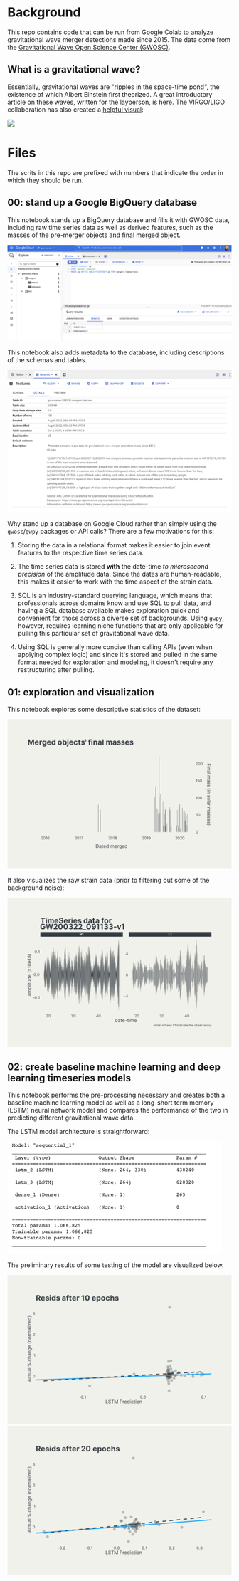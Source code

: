 # Background

This repo contains code that can be run from Google Colab to analyze gravitational wave merger detections made since 2015. The data come from the [Gravitational Wave Open Science Center (GWOSC)](https://www.gw-openscience.org/).

## What is a gravitational wave?

Essentially, gravitational waves are "ripples in the space-time pond", the existence of which Albert Einstein first theorized. A great introductory article on these waves, written for the layperson, is [here](https://spaceplace.nasa.gov/gravitational-waves/en/). The VIRGO/LIGO collaboration has also created a [helpful visual](https://www.youtube.com/watch?v=zLAmF0H-FTM):

![](img/grav_waves_fst.gif)

# Files

The scrits in this repo are prefixed with numbers that indicate the order in which they should be run.

## 00: stand up a Google BigQuery database

This notebook stands up a BigQuery database and fills it with GWOSC data, including raw time series data as well as derived features, such as the masses of the pre-merger objects and final merged object.

![](img/gbq_q.png)

This notebook also adds metadata to the database, including descriptions of the schemas and tables.

![](img/gbq_desc.png)

Why stand up a database on Google Cloud rather than simply using the `gwosc`/`gwpy` packages or API calls? There are a few motivations for this:

1. Storing the data in a relational format makes it easier to join event features to the respective time series data.

2. The time series data is stored **with** the date-time *to microsecond precision* of the amplitude data. Since the dates are human-readable, this makes it easier to work with the time aspect of the strain data. 

3. SQL is an industry-standard querying language, which means that professionals across domains know and use SQL to pull data, and having a SQL database available makes exploration quick and convenient for those across a diverse set of backgrounds. Using `gwpy`, however, requires learning niche functions that are only applicable for pulling this particular set of gravitational wave data.

4. Using SQL is generally more concise than calling APIs (even when applying complex logic) and since it's stored and pulled in the same format needed for exploration and modeling, it doesn't require any restructuring after pulling.

## 01: exploration and visualization

This notebook explores some descriptive statistics of the dataset:

![](img/01_final_masses.png)

It also visualizes the raw strain data (prior to filtering out some of the background noise):

![](img/01_timeseries.png)

## 02: create baseline machine learning and deep learning timeseries models

This notebook performs the pre-processing necessary and creates both a baseline machine learning model as well as a long-short term memory (LSTM) neural network model and compares the performance of the two in predicting different gravitational wave data.

The LSTM model architecture is straightforward:

![](img/02_lstm_struct.png)

The preliminary results of some testing of the model are visualized below.

![](img/02_resids_10ep.png)
![](img/02_resids_20ep.png)


